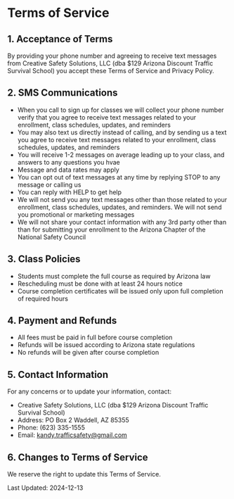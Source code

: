 # Terms of Service

## 1. Acceptance of Terms
By providing your phone number and agreeing to receive text messages from Creative Safety Solutions, LLC (dba $129 Arizona Discount Traffic Survival School) you accept these Terms of Service and Privacy Policy.

## 2. SMS Communications
- When you call to sign up for classes we will collect your phone number verify that you agree to receive text messages related to your enrollment, class schedules, updates, and reminders
- You may also text us directly instead of calling, and by sending us a text you agree to receive text messages related to your enrollment, class schedules, updates, and reminders
- You will receive 1-2 messages on average leading up to your class, and answers to any questions you hvae
- Message and data rates may apply
- You can opt out of text messages at any time by replying STOP to any message or calling us
- You can reply with HELP to get help
- We will not send you any text messages other than those related to your enrollment, class schedules, updates, and reminders. We will not send you promotional or marketing messages
- We will not share your contact information with any 3rd party other than than for submitting your enrollment to the Arizona Chapter of the National Safety Council

## 3. Class Policies
- Students must complete the full course as required by Arizona law
- Rescheduling must be done with at least 24 hours notice
- Course completion certificates will be issued only upon full completion of required hours

## 4. Payment and Refunds
- All fees must be paid in full before course completion
- Refunds will be issued according to Arizona state regulations
- No refunds will be given after course completion

## 5. Contact Information
For any concerns or to update your information, contact:
- Creative Safety Solutions, LLC (dba $129 Arizona Discount Traffic Survival School)<br>
- Address: PO Box 2 Waddell, AZ 85355
- Phone: (623) 335-1555
- Email: kandy.trafficsafety@gmail.com

## 6. Changes to Terms of Service
We reserve the right to update this Terms of Service.

Last Updated: 2024-12-13
